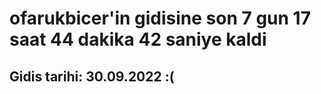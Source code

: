 # ofarukbicer'in gidisine son 7 gun 17 saat 44 dakika 42 saniye kaldi

## Gidis tarihi: 30.09.2022 :(